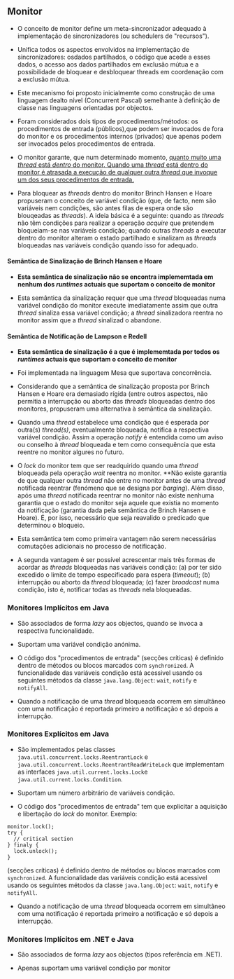 ## Monitor

- O conceito de monitor define um meta-sincronizador adequado à implementação de sincronizadores (ou schedulers de "recursos").

- Unifica todos os aspectos envolvidos na implementação de sincronizadores: osdados partilhados, o código que acede a esses dados, o acesso aos dados partilhados em exclusão mútua e a possibilidade de bloquear e desbloquear threads em coordenação com a exclusão mútua.

- Este mecanismo foi proposto inicialmemte como construção de uma linguagem dealto nível (Concurrent Pascal) semelhante à definição de classe nas linguagens orientadas por objectos.

- Foram considerados dois tipos de procedimentos/métodos: os procedimentos de entrada (públicos),que podem ser invocados de fora do monitor e os procedimentos internos (privados) que apenas podem ser invocados pelos procedimentos de entrada.

- O monitor garante, que num determinado momento, <ins>quanto muito uma *thread* está *dentro* do monitor<ins>. Quando uma *thread* está dentro do monitor é atrasada a execução de qualquer outra *thread* que invoque um dos seus procedimentos de entrada. 

- Para bloquear as *threads* dentro do monitor Brinch Hansen e Hoare  propuseram o conceito de variável condição (que, de facto, nem são variáveis nem condições, são antes filas de espera onde são blouqeadas as *threads*). A ideia básica é a seguinte: quando as *threads* não têm condições para realizar a operação *acquire* que pretendem bloqueiam-se nas variáveis condição; quando outras *threads* a executar dentro do monitor alteram o estado partilhado e sinalizam as *threads* bloqueadas nas variáveis condição quando isso for adequado.

#### Semântica de Sinalização de Brinch Hansen e Hoare

- **Esta semântica de sinalização não se encontra implememtada em nenhum dos *runtimes* actuais que suportam o conceito de monitor**

- Esta semântica da sinalização requer que uma *thread* bloqueadas numa variável condição do monitor execute imediatamente assim que outra *thread* sinaliza essa variável condição; a *thread* sinalizadora reentra no monitor assim que a *thread* sinalizad o abandone.

#### Semântica de Notificação de Lampson e Redell

- **Esta semântica de sinalização é a que é implememtada por todos os *runtimes* actuais que suportam o conceito de monitor**

- Foi implementada na linguagem Mesa que suportava concorrência.

- Considerando que a semântica de sinalização proposta por Brinch Hansen e Hoare era demasiado rígida (entre outros aspectos, não permitia a interrupção ou aborto das *threads* bloqueadas dentro dos monitores, propuseram uma alternativa à semântica da sinalização.

- Quando uma *thread* estabelece uma condição que é esperada por outra(s) *thread(s)*, eventualmente bloqueada, notifica a respectiva variável condição. Assim a operação *notify* é entendida como um aviso ou conselho à *thread* bloqueada e tem como consequência que esta reentre no monitor algures no futuro.

- O *lock* do monitor tem que ser readquirido quando uma *thread* bloqueada pela operação *wait* reentra no monitor. **Não existe garantia de que qualquer outra *thread* não entre no monitor antes de uma *thread* notificada reentrar (fenómeno que se designa por *barging*). Além disso, após uma *thread* notificada reentrar no monitor não existe nenhuma garantia que o estado do monitor seja aquele que existia no momento da notificação (garantia dada pela semântica de Brinch Hansen e Hoare). É, por isso, necessário que seja reavalido o predicado que determinou o bloqueio.

- Esta semântica tem como primeira vantagem não serem necessárias comutações adicionais no processo de notificação.

- A segunda vantagem é ser possível acrescentar mais três formas de acordar as *threads* bloqueadas nas variáveis condição: (a) por ter sido excedido o limite de tempo especificado para espera (*timeout*); (b) interrupção ou aborto da *thread* bloqueada; (c) fazer *broadcast* numa condição, isto é, notificar todas as *threads* nela bloqueadas.

### Monitores Implícitos em Java
 
 - São associados de forma *lazy* aos objectos, quando se invoca a respectiva funcionalidade.
 
 - Suportam uma variável condição anónima.
 
 - O código dos "procedimentos de entrada" (secções críticas) é definido dentro de métodos ou blocos marcados com `synchronized`. A funcionalidade das variáveis condição está acessivel usando os seguintes métodos da classe `java.lang.Object`: `wait`, `notify` e `notifyAll`.
 
 - Quando a notificação de uma *thread* bloqueada ocorrem em simultâneo com uma notificação é reportada primeiro a notificação e só depois a interrupção.

### Monitores Explícitos em Java
 
 - São implementados pelas classes `java.util.concurrent.locks.ReentrantLock` e `java.util.concurrent.locks.ReentrantReadWriteLock` que implementam as interfaces `java.util.current.locks.Lock`e `java.util.current.locks.Condition`.
 
 - Suportam um número arbitrário de variáveis condição.
 
 - O código dos "procedimentos de entrada" tem que explicitar a aquisição e libertação do *lock* do monitor. Exemplo:
 ```
 monitor.lock();
 try {
   // critical section
 } finaly {
   lock.unlock();
 }
 ```
 (secções críticas) é definido dentro de métodos ou blocos marcados com `synchronized`. A funcionalidade das variáveis condição está acessivel usando os seguintes métodos da classe `java.lang.Object`: `wait`, `notify` e `notifyAll`.
 
 - Quando a notificação de uma *thread* bloqueada ocorrem em simultâneo com uma notificação é reportada primeiro a notificação e só depois a interrupção.
 
 

### Monitores Implícitos em .NET e Java
 
 - São associados de forma *lazy* aos objectos (tipos referência em .NET).
 
 - Apenas suportam uma variável condição por monitor
  